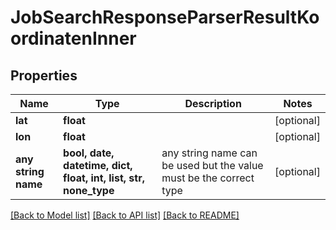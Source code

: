 # JobSearchResponseParserResultKoordinatenInner


## Properties
Name | Type | Description | Notes
------------ | ------------- | ------------- | -------------
**lat** | **float** |  | [optional] 
**lon** | **float** |  | [optional] 
**any string name** | **bool, date, datetime, dict, float, int, list, str, none_type** | any string name can be used but the value must be the correct type | [optional]

[[Back to Model list]](../README.md#documentation-for-models) [[Back to API list]](../README.md#documentation-for-api-endpoints) [[Back to README]](../README.md)


